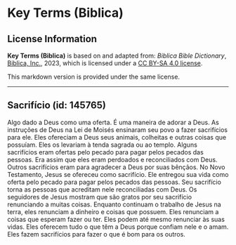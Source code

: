 # Key Terms (Biblica)

## License Information

**Key Terms (Biblica)** is based on and adapted from: _Biblica Bible Dictionary_, [Biblica, Inc.](https://www.biblica.com/), 2023, which is licensed under a [CC BY-SA 4.0 license](https://creativecommons.org/licenses/by-sa/4.0/legalcode.en).

This markdown version is provided under the same license.



--------------------------------

## Sacrifício (id: 145765)

Algo dado a Deus como uma oferta. É uma maneira de adorar a Deus. As instruções de Deus na Lei de Moisés ensinaram seu povo a fazer sacrifícios para ele. Eles ofereciam a Deus seus animais, colheitas e outras coisas que possuíam. Eles os levariam à tenda sagrada ou ao templo. Alguns sacrifícios eram ofertas pelo pecado para pagar pelos pecados das pessoas. Era assim que eles eram perdoados e reconciliados com Deus. Outros sacrifícios eram para agradecer a Deus por suas bênçãos. No Novo Testamento, Jesus se ofereceu como sacrifício. Ele entregou sua vida como oferta pelo pecado para pagar pelos pecados das pessoas. Seu sacrifício torna as pessoas que acreditam nele reconciliadas com Deus. Os seguidores de Jesus mostram que são gratos por seu sacrifício renunciando a muitas coisas. Enquanto continuam o trabalho de Jesus na terra, eles renunciam a dinheiro e coisas que possuem. Eles renunciam a coisas que esperam fazer ou ter. Eles podem até mesmo renunciar às suas vidas. Eles oferecem tudo o que têm a Deus porque confiam nele e o amam. Eles fazem sacrifícios para fazer o que é bom para os outros.


